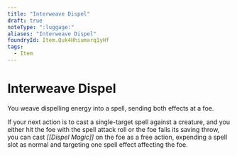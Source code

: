 ```yaml
---
title: "Interweave Dispel"
draft: true
noteType: ":luggage:"
aliases: "Interweave Dispel"
foundryId: Item.Quk4Hhiumarq1yHf
tags:
  - Item
---
```


# Interweave Dispel

You weave dispelling energy into a spell, sending both effects at a foe.

If your next action is to cast a single-target spell against a creature, and you either hit the foe with the spell attack roll or the foe fails its saving throw, you can cast _[[Dispel Magic]]_ on the foe as a free action, expending a spell slot as normal and targeting one spell effect affecting the foe.
